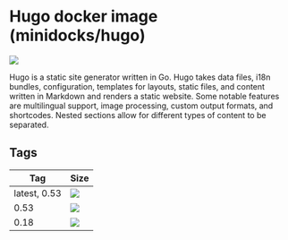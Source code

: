 Hugo docker image (minidocks/hugo)
==================================

![](https://d33wubrfki0l68.cloudfront.net/30790d6888bd8af863fb2b5c33a7f337cdbda243/4e867/images/hugo-logo-wide.svg)

Hugo is a static site generator written in Go. Hugo takes data files, i18n
bundles, configuration, templates for layouts, static files, and content
written in Markdown and renders a static website. Some notable features are
multilingual support, image processing, custom output formats, and shortcodes.
Nested sections allow for different types of content to be separated.

Tags
----

 Tag          | Size
 ------------ | ----
 latest, 0.53 | [![](https://images.microbadger.com/badges/image/minidocks/hugo.svg)](https://microbadger.com/images/minidocks/hugo)
 0.53         | [![](https://images.microbadger.com/badges/image/minidocks/hugo:0.53.svg)](https://microbadger.com/images/minidocks/hugo:0.53)
 0.18         | [![](https://images.microbadger.com/badges/image/minidocks/hugo:0.18.svg)](https://microbadger.com/images/minidocks/hugo:0.18)
